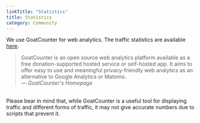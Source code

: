 ```yaml
---
linkTitle: "Statistics"
title: Statistics
category: Community
---
```

We use GoatCounter for web analytics. The traffic statistics are available [here](https://beginnerprivacy.goatcounter.com/?filter=&daily=on).

> GoatCounter is an open source web analytics platform available as a free donation-supported hosted service or self-hosted app. It aims to offer easy to use and meaningful privacy-friendly web analytics as an alternative to Google Analytics or Matomo.<br>
> — <cite>GoatCounter's Homepage</cite>

<br>
Please bear in mind that, while GoatCounter is a useful tool for displaying traffic and different forms of traffic, it may not give accurate numbers due to scripts that prevent it.